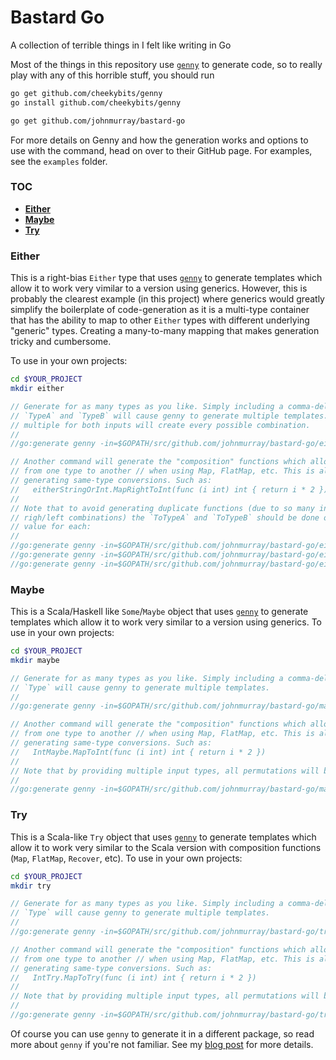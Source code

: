# Bastard Go

A collection of terrible things in I felt like writing in Go

Most of the things in this repository use [`genny`][github_genny] to generate code, so to really play with
any of this horrible stuff, you should run

```bash
go get github.com/cheekybits/genny
go install github.com/cheekybits/genny

go get github.com/johnmurray/bastard-go
```

For more details on Genny and how the generation works and options to use with the command, head on over
to their GitHub page. For examples, see the `examples` folder.

### TOC
  * [__Either__](#either)
  * [__Maybe__](#maybe)
  * [__Try__](#try)


### Either

This is a right-bias `Either` type that uses [`genny`][github_genny] to generate templates which allow it to work
very vimilar to a version using generics. However, this is probably the clearest example (in this project) where
generics would greatly simplify the boilerplate of code-generation as it is a multi-type container that has the
ability to map to other `Either` types with different underlying "generic" types. Creating a many-to-many mapping
that makes generation tricky and cumbersome.

To use in your own projects:

```bash
cd $YOUR_PROJECT
mkdir either
```

```go
// Generate for as many types as you like. Simply including a comma-delimited list for
// `TypeA` and `TypeB` will cause genny to generate multiple templates. Note that providing
// multiple for both inputs will create every possible combination.
//
//go:generate genny -in=$GOPATH/src/github.com/johnmurray/bastard-go/either/either_base.go -out=either/either_base.go gen "TypeA=int,string,bool TypeB=int,string,bool"

// Another command will generate the "composition" functions which allow you to convert
// from one type to another // when using Map, FlatMap, etc. This is also necessary for
// generating same-type conversions. Such as:
//   eitherStringOrInt.MapRightToInt(func (i int) int { return i * 2 })
//
// Note that to avoid generating duplicate functions (due to so many input types and overlapping
// righ/left combinations) the `ToTypeA` and `ToTypeB` should be done one at a time, using the same
// value for each:
//
//go:generate genny -in=$GOPATH/src/github.com/johnmurray/bastard-go/either/either_compose_1.go -out=either/either_compose.go gen "FromTypeA=int,string,bool FromTypeB=int,string,bool ToTypeA=int ToTypeB=int"
//go:generate genny -in=$GOPATH/src/github.com/johnmurray/bastard-go/either/either_compose_2.go -out=either/either_compose.go gen "FromTypeA=int,string,bool FromTypeB=int,string,bool ToTypeA=string ToTypeB=string"
//go:generate genny -in=$GOPATH/src/github.com/johnmurray/bastard-go/either/either_compose_3.go -out=either/either_compose.go gen "FromTypeA=int,string,bool FromTypeB=int,string,bool ToTypeA=bool ToTypeB=bool"
```

### Maybe

This is a Scala/Haskell like `Some`/`Maybe` object that uses [`genny`][github_genny] to generate templates which
allow it to work very similar to a version using generics. To use in your own projects:

```bash
cd $YOUR_PROJECT
mkdir maybe
```

```go
// Generate for as many types as you like. Simply including a comma-delimited list for
// `Type` will cause genny to generate multiple templates.
//
//go:generate genny -in=$GOPATH/src/github.com/johnmurray/bastard-go/maybe/maybe_base.go -out=maybe/maybe_base.go gen "Type=int,string,bool"

// Another command will generate the "composition" functions which allow you to convert
// from one type to another // when using Map, FlatMap, etc. This is also necessary for
// generating same-type conversions. Such as:
//   IntMaybe.MapToInt(func (i int) int { return i * 2 })
//
// Note that by providing multiple input types, all permutations will be generated.
//
//go:generate genny -in=$GOPATH/src/github.com/johnmurray/bastard-go/maybe/maybe_compose.go -out=maybe/maybe_compose.go gen "FromType=int,string,bool ToType=int,string,bool"
```


### Try

This is a Scala-like `Try` object that uses [`genny`][github_genny] to generate templates which allow it to
work very similar to the Scala version with composition functions (`Map`, `FlatMap`, `Recover`, etc). To use
in your own projects:

```bash
cd $YOUR_PROJECT
mkdir try
```

```go
// Generate for as many types as you like. Simply including a comma-delimited list for
// `Type` will cause genny to generate multiple templates.
//
//go:generate genny -in=$GOPATH/src/github.com/johnmurray/bastard-go/try/try_base.go -out=try/try_base.go gen "Type=int,string,bool"

// Another command will generate the "composition" functions which allow you to convert
// from one type to another // when using Map, FlatMap, etc. This is also necessary for
// generating same-type conversions. Such as:
//   IntTry.MapToTry(func (i int) int { return i * 2 })
//
// Note that by providing multiple input types, all permutations will be generated.
//
//go:generate genny -in=$GOPATH/src/github.com/johnmurray/bastard-go/try/try_compose.go -out=try/try_compose.go gen "FromType=int,string,bool ToType=int,string,bool"
```

Of course you can use `genny` to generate it in a different package, so read more about `genny` if you're not familiar.
See my [blog post][johnmurray_io] for more details.


  [github_genny]: https://github.com/cheekybits/genny
  [johnmurray_io]: http://www.johnmurray.io/log/2017/11/27/Go-Try.html
